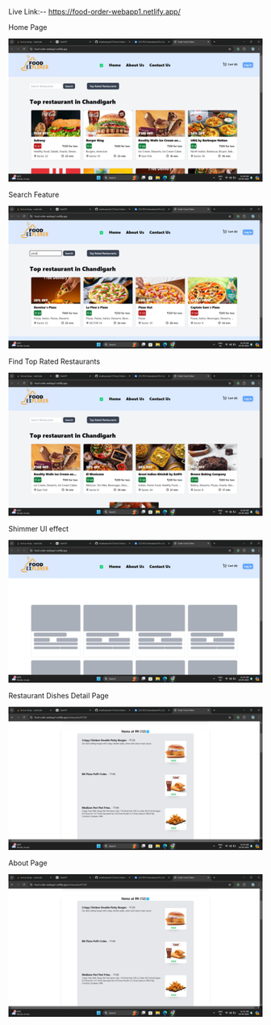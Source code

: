 Live Link:-- https://food-order-webapp1.netlify.app/

Home Page

![Screenshot (45)](https://github.com/shubhamsaini17/Food-Ordering-Web-Application/blob/a12c0e41610e1b896ac232eaf7c3a38af39e1a63/src/Project%20Img/Screenshot%20(62).png)

Search Feature

![Screenshot (48)](https://github.com/shubhamsaini17/Food-Ordering-Web-Application/blob/a12c0e41610e1b896ac232eaf7c3a38af39e1a63/src/Project%20Img/Screenshot%20(63).png)

Find Top Rated Restaurants

![Screenshot (45)](https://github.com/shubhamsaini17/Food-Ordering-Web-Application/blob/86a3c2a6374e122081f9f0e5eee3a11c40176c4e/src/Project%20Img/Screenshot%20(64).png)

Shimmer UI effect

![Screenshot (46)](https://github.com/shubhamsaini17/Food-Ordering-Web-Application/blob/86a3c2a6374e122081f9f0e5eee3a11c40176c4e/src/Project%20Img/Screenshot%20(65).png)

Restaurant Dishes Detail Page

![Screenshot (47)](https://github.com/shubhamsaini17/Food-Ordering-Web-Application/blob/86a3c2a6374e122081f9f0e5eee3a11c40176c4e/src/Project%20Img/Screenshot%20(66).png)


About Page

![Screenshot (47)](https://github.com/shubhamsaini17/Food-Ordering-Web-Application/blob/86a3c2a6374e122081f9f0e5eee3a11c40176c4e/src/Project%20Img/Screenshot%20(66).png)

